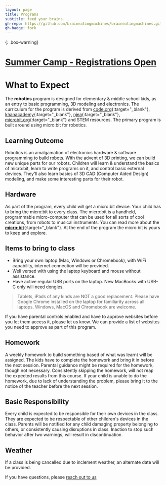 ```yaml
---
layout: page
title: Programs
subtitle: feed your brains...
gh-repo: https://github.com/braineatingmachines/braineatingmachines.github.io
gh-badge: fork
---
```


{: .box-warning}
# [Summer Camp - Registrations Open](/register)

# What to Expect

The **robotics** program is designed for elementary & middle school kids, as an entry to basic programming, 3D modeling and electronics. The curriculum for the program is derived from [code.org](https://code.org){:target="_blank"}, [khanacademy](https://khanacademy.org){:target="_blank"}, [njea](https://njea.org){:target="_blank"}, [microbit.org](https://microbit.org){:target="_blank"} and STEM resources. The primary program is built around using micro:bit for robotics.

## Learning Outcome
Robotics is an amalgamation of electronics hardware & software programming to build robots. With the advent of 3D printing, we can build new unique parts for our robots. Children will learn & understand the basics of micro:bit, learn to write programs on it, and control basic external devices. They'll also learn basics of 3D CAD (Computer Aided Design) modeling, and make some interesting parts for their robot.

## Hardware
As part of the program, every child will get a micro:bit device. Your child has to bring the micro:bit to every class. The micro:bit is a handheld, programmable micro-computer that can be used for all sorts of cool creations, from robots to musical instruments. You can read more about the [**micro:bit**](https://microbit.org/guide){:target="_blank"}. At the end of the program the micro:bit is yours to keep and explore.

## Items to bring to class
 * Bring your own laptop (Mac, Windows or Chromebook), with WiFi capability, internet connection will be provided.
 * Well versed with using the laptop keyboard and mouse without assistance.
 * Have active regular USB ports on the laptop. New MacBooks with USB-C only will need dongles.
> Tablets, iPads of any kinds are NOT a good replacement. Please have Google Chrome installed on the laptop for familiarity across all laptops. Windows, MacOS and Chromebook are welcome.

If you have parental controls enabled and have to approve websites before you let them access it, please let us know. We can provide a list of websites you need to approve as part of this program.

## Homework
A weekly homework to build something based of what was learnt will be assigned. The kids have to complete the homework and bring it in before the next session. Parental guidance might be required for the homework, though not necessary. Consistently skipping the homework, will not reap the expected results from this course. If your child is unable to do the homework, due to lack of understanding the problem, please bring it to the notice of the teacher before the next session.

## Basic Responsibility
Every child is expected to be responsible for their own devices in the class. They are expected to be respectable of other children's devices in the class. Parents will be notified for any child damaging property belonging to others, or consistently causing disruptions in class. Inaction to stop such behavior after two warnings, will result in discontinuation.

## Weather
If a class is being cancelled due to inclement weather, an alternate date will be provided.

<!-- # Fees
The fee for the program is ~~$320~~ $240 per child for 8 weeks. Please complete the form below with further details. Payment for the class should be made in full before the start of the session. All enrollments are non-refundable 1 week before the season starts.

> These are online sessions pricing only, once post COVID-19 normalcy resumes, prices will revert back to regular prices for next season.

Venmo: @Vroomehta -->

If you have questions, please [reach out to us](/aboutme)
